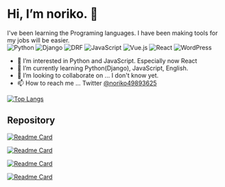 # Hi, I’m noriko. 👋

I've been learning the Programing languages. I have been making tools for my jobs will be easier.   
![Python](https://img.shields.io/badge/Python-3.7.7-3776ab.svg)
![Django](https://img.shields.io/badge/Django-3.2-0C4B33.svg)
![DRF](https://img.shields.io/badge/DRF-3.12.4-A30000.svg)
![JavaScript](https://img.shields.io/badge/JavaScript-ES6-04AA6D.svg)
![Vue.js](https://img.shields.io/badge/Vue.js-vue@2-4fc08d.svg)
![React](https://img.shields.io/badge/React-react@17-61dafb.svg)
![WordPress](https://img.shields.io/badge/WordPress-5.7.2-007cba.svg)


- 👀 I’m interested in Python and JavaScript. Especially now React
- 🌱 I’m currently learning Python(Django), JavaScript, English.
- 💞️ I’m looking to collaborate on ... I don't know yet.
- 📫 How to reach me ... Twitter [@noriko49893625](https://twitter.com/noriko49893625)

[![Top Langs](https://github-readme-stats.vercel.app/api/top-langs/?username=norik00&layout=compact)](https://github.com/norik00/github-readme-stats)

## Repository
[![Readme Card](https://github-readme-stats.vercel.app/api/pin/?username=norik00&repo=Docker-for-Laravel-MySQL)](https://github.com/norik00/Docker-for-Laravel-MySQL)

[![Readme Card](https://github-readme-stats.vercel.app/api/pin/?username=norik00&repo=code-convert-to-image)](https://github.com/norik00/code-convert-to-image)

[![Readme Card](https://github-readme-stats.vercel.app/api/pin/?username=norik00&repo=sns-django-react-sample)](https://github.com/norik00/sns-django-react-sample)

[![Readme Card](https://github-readme-stats.vercel.app/api/pin/?username=norik00&repo=auctionsite-django-sample)](https://github.com/norik00/auctionsite-django-sample)


<!---
norik00/norik00 is a ✨ special ✨ repository because its `README.md` (this file) appears on your GitHub profile.
You can click the Preview link to take a look at your changes.
--->
